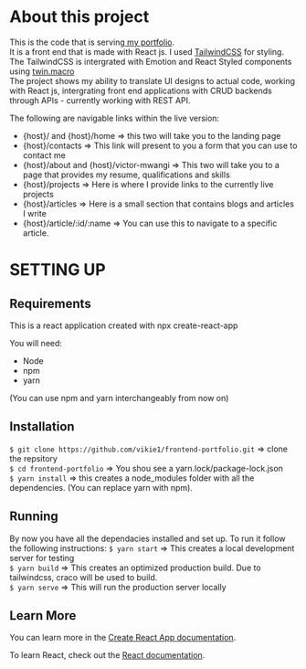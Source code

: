 # About this project
This is the code that is serving<a href="https://victormwangi.netlify.app/"> my portfolio</a>. <br>
It is a front end that is made with React js. I used <a href="https://tailwindcss.com/">TailwindCSS</a> for styling.<br>
The TailwindCSS is intergrated with Emotion and React Styled components using <a href="https://github.com/ben-rogerson/twin.macro.git">twin.macro</a> <br>
The project shows my ability to translate UI designs to actual code, working with React js, intergrating front end applications with CRUD backends through APIs - currently working with REST API.<br>

The following are navigable links within the live version: 
<ul>
<li>{host}/ and {host}/home => this two will take you to the landing page</li>
<li>{host}/contacts => This link will present to you a form that you can use to contact me </li>
<li>{host}/about and {host}/victor-mwangi => This two will take you to a page that provides my resume, qualifications and skills</li>
<li>{host}/projects => Here is where I provide links to the currently live projects</li>
<li>{host}/articles => Here is a small section that contains blogs and articles I write</li>
<li>{host}/article/:id/:name => You can use this to navigate to a specific article.</li>
</ul>

# SETTING UP

## Requirements

This is a react application created with npx create-react-app

You will need:
<ul>
<li>Node</li>
<li>npm</li>
<li>yarn</li>
</ul>
(You can use npm and yarn interchangeably from now on)

## Installation

`$ git clone https://github.com/vikie1/frontend-portfolio.git` => clone the repsitory<br>
`$ cd frontend-portfolio` => You shou see a yarn.lock/package-lock.json<br>
`$ yarn install` => this creates a node_modules folder with all the dependencies. (You can replace yarn with npm).

## Running
By now you have all the dependacies installed and set up. To run it follow the following instructions: 
`$ yarn start` => This creates a local development server for testing<br>
`$ yarn build` => This creates an optimized production build. Due to tailwindcss, craco will be used to build.<br>
`$ yarn serve` => This will run the production server locally


## Learn More

You can learn more in the [Create React App documentation](https://facebook.github.io/create-react-app/docs/getting-started).

To learn React, check out the [React documentation](https://reactjs.org/).

